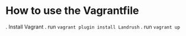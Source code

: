 # How to use the Vagrantfile

. Install Vagrant
. run `vagrant plugin install Landrush`
. run `vagrant up`
